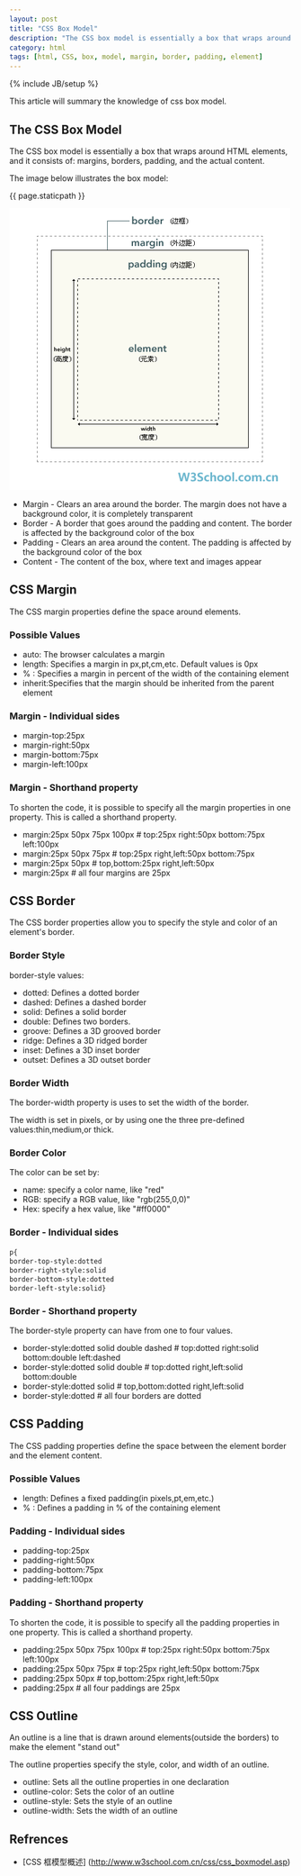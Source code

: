 ```yaml
---
layout: post
title: "CSS Box Model"
description: "The CSS box model is essentially a box that wraps around HTML elements, and it consists of: margins, borders, padding, and the actual content."
category: html
tags: [html, CSS, box, model, margin, border, padding, element]
---
```

{% include JB/setup %}

This article will summary the knowledge of css box model.

## The CSS Box Model

The CSS box model is essentially a box that wraps around HTML elements, and it consists of: margins, borders, padding, and the actual content.

The image below illustrates the box model:

{{ page.staticpath }}

![css boxmodel](/assets/uploads/ct_boxmodel.gif "css boxmodel")


- Margin - Clears an area around the border. The margin does not have a background color, it is completely transparent
- Border - A border that goes around the padding and content. The border is affected by the background color of the box
- Padding - Clears an area around the content. The padding is affected by the background color of the box
- Content - The content of the box, where text and images appear

## CSS Margin

The CSS margin properties define the space around elements.

### Possible Values

- auto:   The browser calculates a margin
- length: Specifies a margin in px,pt,cm,etc. Default values is 0px
- %     : Specifies a margin in percent of the width of the containing element
- inherit:Specifies that the margin should be inherited from the parent element

### Margin - Individual sides

- margin-top:25px
- margin-right:50px
- margin-bottom:75px
- margin-left:100px

### Margin - Shorthand property

To shorten the code, it is possible to specify all the margin properties in one property. This is called a shorthand property.

- margin:25px 50px 75px 100px   # top:25px right:50px bottom:75px left:100px
- margin:25px 50px 75px         # top:25px right,left:50px bottom:75px
- margin:25px 50px              # top,bottom:25px right,left:50px
- margin:25px                   # all four margins are 25px

## CSS Border

The CSS border properties allow you to specify the style and color of an element's border.

### Border Style

border-style values:

- dotted: Defines a dotted border
- dashed: Defines a dashed border
- solid:  Defines a solid border
- double: Defines two borders.
- groove: Defines a 3D grooved border
- ridge:  Defines a 3D ridged border
- inset:  Defines a 3D inset border
- outset: Defines a 3D outset border

### Border Width

The border-width property is uses to set the width of the border.

The width is set in pixels, or by using one the three pre-defined values:thin,medium,or thick.

### Border Color

The color can be set by:

- name: specify a color name, like "red"
- RGB:  specify a RGB value, like "rgb(255,0,0)"
- Hex:  specify a hex value, like "#ff0000"

### Border - Individual sides

    p{
    border-top-style:dotted
    border-right-style:solid
    border-bottom-style:dotted
    border-left-style:solid}

### Border - Shorthand property

The border-style property can have from one to four values.

- border-style:dotted solid double dashed   # top:dotted right:solid bottom:double left:dashed
- border-style:dotted solid double          # top:dotted right,left:solid bottom:double
- border-style:dotted solid                 # top,bottom:dotted right,left:solid
- border-style:dotted                       # all four borders are dotted

## CSS Padding

The CSS padding properties define the space between the element border and the element content.

### Possible Values

- length: Defines a fixed padding(in pixels,pt,em,etc.)
- %     : Defines a padding in % of the containing element

### Padding - Individual sides

- padding-top:25px
- padding-right:50px
- padding-bottom:75px
- padding-left:100px

### Padding - Shorthand property

To shorten the code, it is possible to specify all the padding properties in one property. This is called a shorthand property.

- padding:25px 50px 75px 100px   # top:25px right:50px bottom:75px left:100px
- padding:25px 50px 75px         # top:25px right,left:50px bottom:75px
- padding:25px 50px              # top,bottom:25px right,left:50px
- padding:25px                   # all four paddings are 25px

## CSS Outline

An outline is a line that is drawn around elements(outside the borders) to make the element "stand out"

The outline properties specify the style, color, and width of an outline.

- outline:        Sets all the outline properties in one declaration
- outline-color:  Sets the color of an outline
- outline-style:  Sets the style of an outline
- outline-width:  Sets the width of an outline
## Refrences ##

- [CSS 框模型概述] (http://www.w3school.com.cn/css/css_boxmodel.asp)

